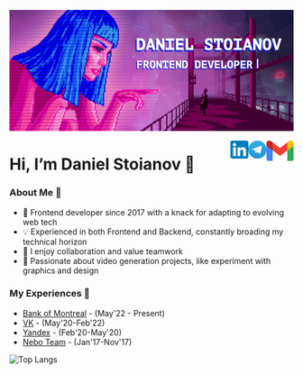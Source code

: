 [![Header](assets/header.gif "Header")](https://github.com/danilstoyanov)

<a href="mailto:getrin96@gmail.com">
  <img align="right" alt="Daniel's Email" width="48px" src="https://raw.githubusercontent.com/danilstoyanov/danilstoyanov/2e07ef1255f67a1321b154484e8008c44f220509/assets/icons_email.svg" />
</a>
<a href="https://t.me/pierturing">
  <img align="right" alt="Daniel's Telegram" width="32px" src="https://raw.githubusercontent.com/danilstoyanov/danilstoyanov/main/assets/icons_telegram.svg" />
</a>
<a href="https://www.linkedin.com/in/danilstoyanov/">
  <img align="right" alt="Daniel's LinkedIn" width="32px" src="https://raw.githubusercontent.com/danilstoyanov/danilstoyanov/main/assets/icons_linkedin.svg" />
</a>

Hi, I’m Daniel Stoianov 👋
===============	

### About Me 🚀
- 🌱 Frontend developer since 2017 with a knack for adapting to evolving web tech
- 💡 Experienced in both Frontend and Backend, constantly broading my technical horizon
- 🤝 I enjoy collaboration and value teamwork
- 🚀 Passionate about video generation projects, like experiment with graphics and design

### My Experiences 🙌
- [Bank of Montreal](https://www.freecharge.in/) - (May'22 - Present)
- [VK](https://vk.company/en/) - (May'20-Feb'22)
- [Yandex](https://vk.company/en/) - (Feb'20-May'20)
- [Nebo Team](https://nebo.team/) - (Jan'17-Nov'17)

![Top Langs](https://github-readme-stats.vercel.app/api/top-langs/?username=danilstoyanov&layout=donut&hide_border=true)
